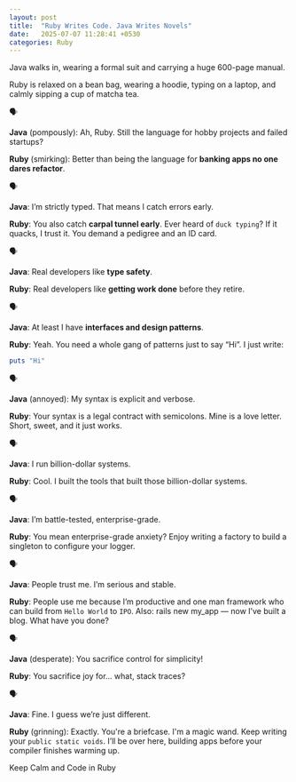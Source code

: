 ```yaml
---
layout: post
title:  "Ruby Writes Code. Java Writes Novels"
date:   2025-07-07 11:28:41 +0530
categories: Ruby
---
```

Java walks in, wearing a formal suit and carrying a huge 600-page manual.

Ruby is relaxed on a bean bag, wearing a hoodie, typing on a laptop, and calmly sipping a cup of matcha tea.

🗣️

**Java** (pompously):
Ah, Ruby. Still the language for hobby projects and failed startups?

**Ruby** (smirking):
Better than being the language for **banking apps no one dares refactor**.

🗣️

**Java**:
I’m strictly typed. That means I catch errors early.

**Ruby**:
You also catch **carpal tunnel early**. Ever heard of `duck typing`?
If it quacks, I trust it. You demand a pedigree and an ID card.

🗣️

**Java**:
Real developers like **type safety**.

**Ruby**:
Real developers like **getting work done** before they retire.

🗣️

**Java**:
At least I have **interfaces and design patterns**.

**Ruby**:
Yeah. You need a whole gang of patterns just to say “Hi”.
I just write:

```ruby
puts "Hi"
```
🗣️

**Java** (annoyed):
My syntax is explicit and verbose.

**Ruby**:
Your syntax is a legal contract with semicolons.
Mine is a love letter. Short, sweet, and it just works.

🗣️

**Java**:
I run billion-dollar systems.

**Ruby**:
Cool. I built the tools that built those billion-dollar systems.

🗣️

**Java**:
I’m battle-tested, enterprise-grade.

**Ruby**:
You mean enterprise-grade anxiety?
Enjoy writing a factory to build a singleton to configure your logger.

🗣️

**Java**:
People trust me. I’m serious and stable.

**Ruby**:
People use me because I’m productive and one man framework who can build from `Hello World` to `IPO`.
Also: rails new my_app — now I’ve built a blog. What have you done?

🗣️

**Java** (desperate):
You sacrifice control for simplicity!

**Ruby**:
You sacrifice joy for... what, stack traces?

🗣️

**Java**:
Fine. I guess we’re just different.

**Ruby** (grinning):
Exactly. You're a briefcase.
I'm a magic wand.
Keep writing your `public static voids`.
I’ll be over here, building apps before your compiler finishes warming up.

Keep Calm and Code in Ruby

